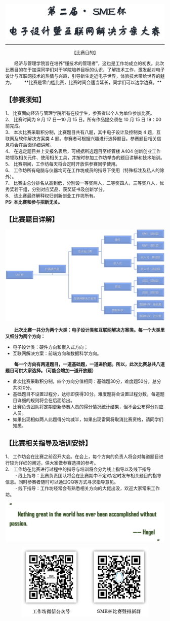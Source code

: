 <p align="center">
  <a href="http://CXCYGZF-UESTC.github.io">
    <img alt="创新创业工作坊" src="https://github.com/CXCYGZF-UESTC/SME_2018/raw/master/picture/%E6%8A%AC%E5%A4%B4%E5%9B%BE%E7%89%871.png" 
         width="600">
  </a>
</p>  


---
<p align="center" size=20>
  【比赛目的】
</p>
&emsp;&emsp;经济与管理学院旨在培养“懂技术的管理者”，这也是工作坊成立的初衷。此次比赛目的在于加深同学们对于学院培养目标的认识，了解技术工作，激发起对电子设计与互联网技术的热情与兴趣，引导新生走近电子世界，体验技术带给世界的魅力。  
&emsp;&emsp;**比赛是零门槛比赛，比赛时间会适当延长，同学们可以边学边赛。**

## 【参赛须知】
1、 比赛面向经济与管理学院所有在校学生，参赛者以个人为单位参加比赛。  
2、 比赛时间为 9 月 17 日—10 月 15 日。所有作品提交须在 10 月 15 日 19：00 前完成。  
3、 本次比赛采取积分制，比赛题目共有八题，其中电子设计及控制类 4 题，互联网及软件解决方案类 4 题。参赛者可根据兴趣进行选择题目。参赛题目相关信息将会在后面详细讲解。  
4、 在选定题目并上交报名表后，可根据所选题目至经管楼 A404 创新创业工作坊领取相关元件、使用相关工具，并按时参加工作坊举办的题目讲解和技术培训。  
5、 比赛期间，工作坊每天将会定时开放供参赛同学使用。  
6、 工作坊所有电脑与仪器均可在工作坊成员的指导下使用（特殊标注及私人的除外）。  
7、 比赛由总分排名从高到低，分别设一等奖两人，二等奖四人，三等奖八人，优秀奖若干组，分别对应奖品、获奖证书及创新学分。  
8、 该比赛最终解释权归创新创业工作坊所有。  
**PS: 本比赛和参与招新无关。**
## 【比赛题目详解】

<p align="center">
  <img src="https://github.com/CXCYGZF-UESTC/SME_2018/raw/master/picture/%E6%A6%82%E8%A7%88%E5%9B%BE%E7%89%87.png"
       width="600">
</p>  

&emsp;&emsp;**此次比赛一共分为两个大类：电子设计类和互联网解决方案类。每一个大类里又细分为两个方向：**  
-  电子设计类：硬件方向和嵌入式方向；
-  互联网解决方案：前端方向和数据科学方向。 

&emsp;&emsp;**每一个方向有两道题目，一道基础题，一道进阶题。所以，此次比赛总共八道题目可供大家选择。（可能会增加一道开放题）**
-  此次比赛采取积分制，四个方向分值相同：基础题30分，难度题50分。总分共320分。
-   基础题目不设置过程分，达标即获得30分。难度题将会设置过程分数，每道题目详细的规则将会在后面给出。
-   比赛负责团队将定期更新参赛人员的得分情况统计结果，但不会公布得分对应人员。
-   如果出现相似两人此题得分均减半，如果出现雷同将取消比赛资格，请同学们知悉。
## 【比赛相关指导及培训安排】
1、 工作坊会在比赛之前召开大会。在会上，每个方向的负责人将会对每道题目进行较为详细的阐述，供大家做参赛选择的参考。  
2、 工作坊在比赛进行过程中的指导与培训将会分为线上指导以及线下指导  
&emsp;&emsp; **·** 线上指导：比赛负责团队将会在比赛期中不定时/定时发布相关题目的指导信息。同时参赛者随时可以通过QQ等方式寻求指导意见。  
&emsp;&emsp; **·** 线下指导：工作坊经常会有熟悉相关方向的大佬出没，欢迎大家常来工作坊。
  
  
  
  
  
  
<p align="center">
  <img src="https://github.com/CXCYGZF-UESTC/SME_2018/blob/master/picture/%E5%90%8D%E8%A8%80.png"
       width="900">  
</p>

<p align="center">
  <img src="https://github.com/CXCYGZF-UESTC/SME_2018/blob/master/picture/%E4%BA%8C%E7%BB%B4%E7%A0%81%E6%80%BB%E5%9B%BE%E7%89%872.png"
       width="400">  
</p>

